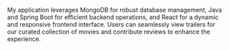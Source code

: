 My application leverages MongoDB for robust database management, Java and Spring Boot for efficient backend operations, and React for a dynamic and responsive frontend interface. Users can seamlessly view trailers for our curated collection of movies and contribute reviews to enhance the experience.
